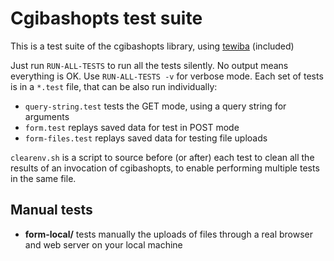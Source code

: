 # Cgibashopts test suite
This is a test suite of the cgibashopts library, using [tewiba](http://colas.nahaboo.net/Software/Tewiba) (included)

Just run `RUN-ALL-TESTS` to run all the tests silently. No output means everything is OK. Use `RUN-ALL-TESTS -v` for verbose mode. Each set of tests is in a `*.test` file, that can be also run individually:

- `query-string.test` tests the GET mode, using a query string for arguments
- `form.test` replays saved data for test in POST mode
- `form-files.test` replays saved data for testing file uploads

`clearenv.sh` is a script to source before (or after) each test to clean all the results of an invocation of cgibashopts, to enable performing multiple tests in the same file.

## Manual tests
- **form-local/** tests manually the uploads of files through a real browser and web server on your local machine